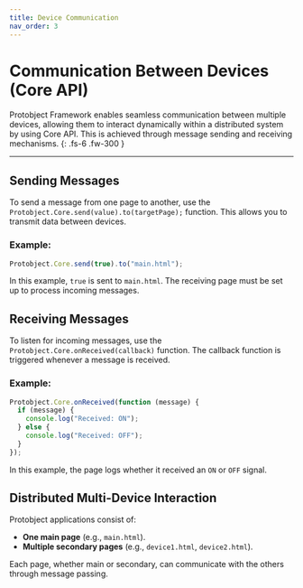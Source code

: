 ```yaml
---
title: Device Communication
nav_order: 3
---
```


# Communication Between Devices (Core API)

Protobject Framework enables seamless communication between multiple devices, allowing them to interact dynamically within a distributed system by using Core API. This is achieved through message sending and receiving mechanisms.
{: .fs-6 .fw-300 }

---

## Sending Messages

To send a message from one page to another, use the `Protobject.Core.send(value).to(targetPage);` function. This allows you to transmit data between devices.

### Example:

```javascript
Protobject.Core.send(true).to("main.html");
```

In this example, `true` is sent to `main.html`. The receiving page must be set up to process incoming messages.

## Receiving Messages

To listen for incoming messages, use the `Protobject.Core.onReceived(callback)` function. The callback function is triggered whenever a message is received.

### Example:

```javascript
Protobject.Core.onReceived(function (message) {
  if (message) {
    console.log("Received: ON");
  } else {
    console.log("Received: OFF");
  }
});
```

In this example, the page logs whether it received an `ON` or `OFF` signal.

## Distributed Multi-Device Interaction

Protobject applications consist of:
- **One main page** (e.g., `main.html`).
- **Multiple secondary pages** (e.g., `device1.html`, `device2.html`).

Each page, whether main or secondary, can communicate with the others through message passing.
